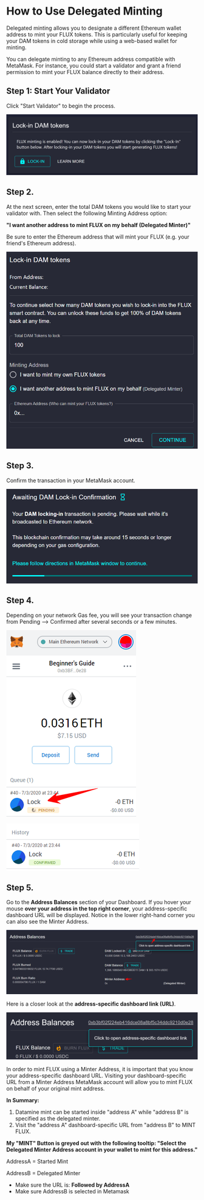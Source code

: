 # How to Use Delegated Minting

Delegated minting allows you to designate a different Ethereum wallet address to mint your FLUX tokens. This is particularly useful for keeping your DAM tokens in cold storage while using a web-based wallet for minting.

You can delegate minting to any Ethereum address compatible with MetaMask. For instance, you could start a validator and grant a friend permission to mint your FLUX balance directly to their address.

## Step 1: Start Your Validator

Click "Start Validator" to begin the process.

![Delegated Minting](../../helpArticles/assets/images/pngs/delegatedMinting/delegatedMinting1.png)

## Step 2.

At the next screen, enter the total DAM tokens you would like to start your validator with. Then select the following Minting Address option:

**"I want another address to mint FLUX on my behalf (Delegated Minter)"**

Be sure to enter the Ethereum address that will mint your FLUX (e.g. your friend's Ethereum address).

![Delegated Minting](../../helpArticles/assets/images/pngs/delegatedMinting/delegatedMinting2.png#_maxWidth=512)

## Step 3.

Confirm the transaction in your MetaMask account.

![Delegated Minting](../../helpArticles/assets/images/pngs/delegatedMinting/delegatedMinting3.png#_maxWidth=512)

## Step 4.

Depending on your network Gas fee, you will see your transaction change from Pending --> Confirmed after several seconds or a few minutes.

![Delegated Minting](../../helpArticles/assets/images/pngs/delegatedMinting/delegatedMinting4.png#_maxWidth=512)

![Delegated Minting](../../helpArticles/assets/images/pngs/delegatedMinting/delegatedMinting5.png#_maxWidth=512)

## Step 5.

Go to the **Address Balances** section of your Dashboard.
If you hover your mouse **over your address in the top right corner**, your address-specific dashboard URL will be displayed. Notice in the lower right-hand corner you can also see the Minter Address.

![Delegated Minting](../../helpArticles/assets/images/pngs/delegatedMinting/delegatedMinting6.png)

Here is a closer look at the **address-specific dashboard link (URL)**.

![Delegated Minting](../../helpArticles/assets/images/pngs/delegatedMinting/delegatedMinting7.png#_maxWidth=512)

In order to mint FLUX using a Minter Address, it is important that you know your address-specific dashboard URL.
Visiting your dashboard-specific URL from a Minter Address MetaMask account will allow you to mint FLUX on behalf of your original mint address.

**In Summary:**

1. Datamine mint can be started inside "address A" while "address B" is specified as the delegated minter.
2. Visit the "address A" dashboard-specific URL from "address B" to MINT FLUX.

**My "MINT" Button is greyed out with the following tooltip: "Select the Delegated Minter Address account in your wallet to mint for this address."**

AddressA = Started Mint

AddressB = Delegated Minter

- Make sure the URL is: **Followed by AddressA**
- Make sure AddressB is selected in Metamask
